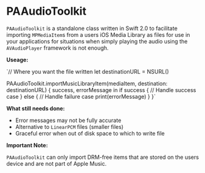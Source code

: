 # PAAudioToolkit
`PAAudioToolkit` is a standalone class written in Swift 2.0 to facilitate importing `MPMediaItem`s from a users iOS Media Library as files for use in your applications for situations when simply playing the audio using the `AVAudioPlayer` framework is not enough.

**Useage:**

`// Where you want the file written
let destinationURL = NSURL()

PAAudioToolkit.importMusicLibraryItem(mediaItem, destination: destinationURL) { success, errorMessage in
        if success {
            // Handle success case
        } else {
            // Handle failure case
            print(errorMessage)
        }
    }`


**What still needs done:**
 - Error messages may not be fully accurate
 - Alternative to `LinearPCM` files (smaller files)
 - Graceful error when out of disk space to which to write file


**Important Note:**

`PAAudioToolkit` can only import DRM-free items that are stored on the users device and are not part of Apple Music.
